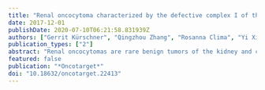 ```yaml
---
title: "Renal oncocytoma characterized by the defective complex I of the respiratory chain boosts the synthesis of the ROS scavenger glutathione."
date: 2017-12-01
publishDate: 2020-07-10T06:21:58.831939Z
authors: ["Gerrit Kürschner", "Qingzhou Zhang", "Rosanna Clima", "Yi Xiao", "Jonas Felix Busch", "Ergin Kilic", "Klaus Jung", "Nikolaus Berndt", "Sascha Bulik", "Hermann-Georg Holzhütter", "Giuseppe Gasparre", "Marcella Attimonelli", "Mohan Babu", "David Meierhofer"]
publication_types: ["2"]
abstract: "Renal oncocytomas are rare benign tumors of the kidney and characterized by a deficient complex I (CI) enzyme activity of the oxidative phosphorylation (OXPHOS) system caused by mitochondrial DNA (mtDNA) mutations. Yet, little is known about the underlying molecular mechanisms and alterations of metabolic pathways in this tumor. We compared renal oncocytomas with adjacent matched normal kidney tissues on a global scale by multi-omics approaches, including whole exome sequencing (WES), proteomics, metabolomics, and metabolic pathway simulation. The abundance of proteins localized to mitochondria increased more than 2-fold, the only exception was a strong decrease in the abundance for CI subunits that revealed several pathogenic heteroplasmic mtDNA mutations by WES. We also observed renal oncocytomas to dysregulate main metabolic pathways, shunting away from gluconeogenesis and lipid metabolism. Nevertheless, the abundance of energy carrier molecules such as NAD+, NADH, NADP, ATP, and ADP were significantly higher in renal oncocytomas. Finally, a substantial 5000-fold increase of the reactive oxygen species scavenger glutathione can be regarded as a new hallmark of renal oncocytoma. Our findings demonstrate that renal oncocytomas undergo a metabolic switch to eliminate ATP consuming processes to ensure a sufficient energy supply for the tumor."
featured: false
publication: "*Oncotarget*"
doi: "10.18632/oncotarget.22413"
---
```



